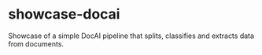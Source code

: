 # showcase-docai
Showcase of a simple DocAI pipeline that splits, classifies and extracts data from documents.
